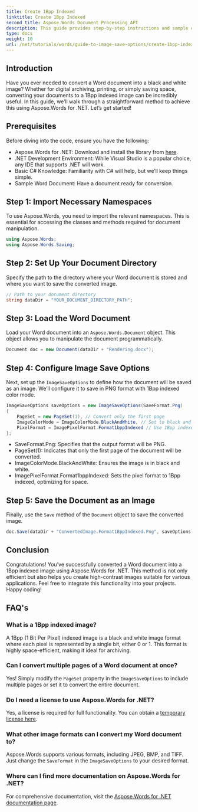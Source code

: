 ```yaml
---
title: Create 1Bpp Indexed
linktitle: Create 1Bpp Indexed
second_title: Aspose.Words Document Processing API
description: This guide provides step-by-step instructions and sample code to help you efficiently create 1Bpp indexed images for archiving, printing, or space-saving purposes.
type: docs
weight: 10
url: /net/tutorials/words/guide-to-image-save-options/create-1bpp-indexed/
---
```

## Introduction

Have you ever needed to convert a Word document into a black and white image? Whether for digital archiving, printing, or simply saving space, converting your documents to a 1Bpp indexed image can be incredibly useful. In this guide, we’ll walk through a straightforward method to achieve this using Aspose.Words for .NET. Let’s get started!

## Prerequisites

Before diving into the code, ensure you have the following:

- Aspose.Words for .NET: Download and install the library from [here](https://releases.aspose.com/words/net/).
- .NET Development Environment: While Visual Studio is a popular choice, any IDE that supports .NET will work.
- Basic C# Knowledge: Familiarity with C# will help, but we’ll keep things simple.
- Sample Word Document: Have a document ready for conversion.

## Step 1: Import Necessary Namespaces

To use Aspose.Words, you need to import the relevant namespaces. This is essential for accessing the classes and methods required for document manipulation.

```csharp
using Aspose.Words;
using Aspose.Words.Saving;
```

## Step 2: Set Up Your Document Directory

Specify the path to the directory where your Word document is stored and where you want to save the converted image.

```csharp
// Path to your document directory
string dataDir = "YOUR_DOCUMENT_DIRECTORY_PATH";
```

## Step 3: Load the Word Document

Load your Word document into an `Aspose.Words.Document` object. This object allows you to manipulate the document programmatically.

```csharp
Document doc = new Document(dataDir + "Rendering.docx");
```

## Step 4: Configure Image Save Options

Next, set up the `ImageSaveOptions` to define how the document will be saved as an image. We’ll configure it to save in PNG format with 1Bpp indexed color mode.

```csharp
ImageSaveOptions saveOptions = new ImageSaveOptions(SaveFormat.Png)
{
    PageSet = new PageSet(1), // Convert only the first page
    ImageColorMode = ImageColorMode.BlackAndWhite, // Set to black and white
    PixelFormat = ImagePixelFormat.Format1bppIndexed // Use 1Bpp indexed format
};
```

- SaveFormat.Png: Specifies that the output format will be PNG.
- PageSet(1): Indicates that only the first page of the document will be converted.
- ImageColorMode.BlackAndWhite: Ensures the image is in black and white.
- ImagePixelFormat.Format1bppIndexed: Sets the pixel format to 1Bpp indexed, optimizing for space.

## Step 5: Save the Document as an Image

Finally, use the `Save` method of the `Document` object to save the converted image.

```csharp
doc.Save(dataDir + "ConvertedImage.Format1BppIndexed.Png", saveOptions);
```

## Conclusion

Congratulations! You’ve successfully converted a Word document into a 1Bpp indexed image using Aspose.Words for .NET. This method is not only efficient but also helps you create high-contrast images suitable for various applications. Feel free to integrate this functionality into your projects. Happy coding!

## FAQ's

### What is a 1Bpp indexed image?
A 1Bpp (1 Bit Per Pixel) indexed image is a black and white image format where each pixel is represented by a single bit, either 0 or 1. This format is highly space-efficient, making it ideal for archiving.

### Can I convert multiple pages of a Word document at once?
Yes! Simply modify the `PageSet` property in the `ImageSaveOptions` to include multiple pages or set it to convert the entire document.

### Do I need a license to use Aspose.Words for .NET?
Yes, a license is required for full functionality. You can obtain a [temporary license here](https://purchase.aspose.com/temporary-license/).

### What other image formats can I convert my Word document to?
Aspose.Words supports various formats, including JPEG, BMP, and TIFF. Just change the `SaveFormat` in the `ImageSaveOptions` to your desired format.

### Where can I find more documentation on Aspose.Words for .NET?
For comprehensive documentation, visit the [Aspose.Words for .NET documentation page](https://reference.aspose.com/words/net/).
